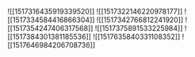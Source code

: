 ![[1517316435919339520]]
![[1517322146220978177]]
![[1517334584416866304]]
![[1517342766812241920]]
![[1517354247406317568]]
![[1517375891533225984]]
![[1517384301381185536]]
![[1517635840331108352]]
![[1517646984206708736]]
